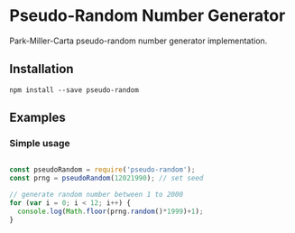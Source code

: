 # Pseudo-Random Number Generator

Park-Miller-Carta pseudo-random number generator implementation.

## Installation

```
npm install --save pseudo-random
```

## Examples

### Simple usage

```javascript

const pseudoRandom = require('pseudo-random');
const prng = pseudoRandom(12021990); // set seed

// generate random number between 1 to 2000
for (var i = 0; i < 12; i++) {
  console.log(Math.floor(prng.random()*1999)+1);
}

```
